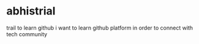 # abhistrial
trail to learn github
i want to learn github platform in order to connect with tech community
